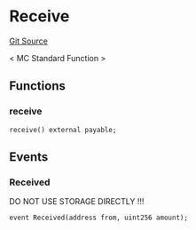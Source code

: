 # Receive
[Git Source](https://github.com/metacontract/mc/blob/c3fc2b414d37afc92bb1cf2e606b4b2bede47403/plugin-functions/std/functions/Receive.sol)

< MC Standard Function >


## Functions
### receive


```solidity
receive() external payable;
```

## Events
### Received
DO NOT USE STORAGE DIRECTLY !!!


```solidity
event Received(address from, uint256 amount);
```

